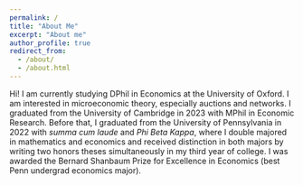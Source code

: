 ```yaml
---
permalink: /
title: "About Me"
excerpt: "About me"
author_profile: true
redirect_from:
  - /about/
  - /about.html
---
```


Hi! I am currently studying DPhil in Economics at the University of Oxford. I am interested in microeconomic theory, especially auctions and networks. I graduated from the University of Cambridge in 2023 with MPhil in Economic Research. Before that, I graduated from the University of Pennsylvania in 2022 with *summa cum laude* and *Phi Beta Kappa*, where I double majored in mathematics and economics and received distinction in both majors by writing two honors theses simultaneously in my third year of college. I was awarded the Bernard Shanbaum Prize for Excellence in Economics (best Penn undergrad economics major). 
